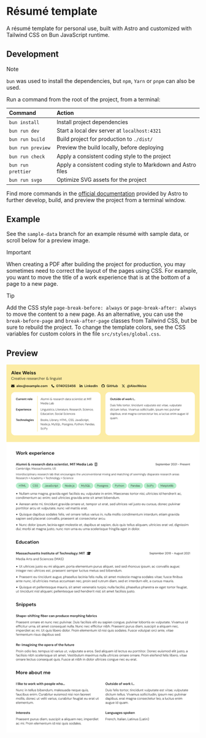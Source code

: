 # Résumé template

A résumé template for personal use, built with Astro and customized with Tailwind CSS on Bun JavaScript runtime.

## Development

> [!NOTE]
> `bun` was used to install the dependencies, but `npm`, `Yarn` or `pnpm` can also be used.

Run a command from the root of the project, from a terminal:

| Command            | Action                                                      |
| :----------------- | :---------------------------------------------------------- |
| `bun install`      | Install project dependencies                                |
| `bun run dev`      | Start a local dev server at `localhost:4321`                |
| `bun run build`    | Build project for production to `./dist/`                   |
| `bun run preview`  | Preview the build locally, before deploying                 |
| `bun run check`    | Apply a consistent coding style to the project              |
| `bun run prettier` | Apply a consistent coding style to Markdown and Astro files |
| `bun run svgo`     | Optimize SVG assets for the project                         |

Find more commands in the [official documentation](https://docs.astro.build/en/reference/cli-reference) provided by Astro to further develop, build, and preview the project from a terminal window.

## Example

See the `sample-data` branch for an example résumé with sample data, or scroll below for a preview image.

> [!IMPORTANT]
> When creating a PDF after building the project for production, you may sometimes need to correct the layout of the pages using CSS. For example, you want to move the title of a work experience that is at the bottom of a page to a new page.

> [!TIP]
> Add the CSS style `page-break-before: always` or `page-break-after: always` to move the content to a new page.
> As an alternative, you can use the `break-before-page` and `break-after-page` classes from Tailwind CSS, but be sure to rebuild the project.
> To change the template colors, see the CSS variables for custom colors in the file `src/styles/global.css`.

## Preview

![Screenshot](images/screenshot.png)
